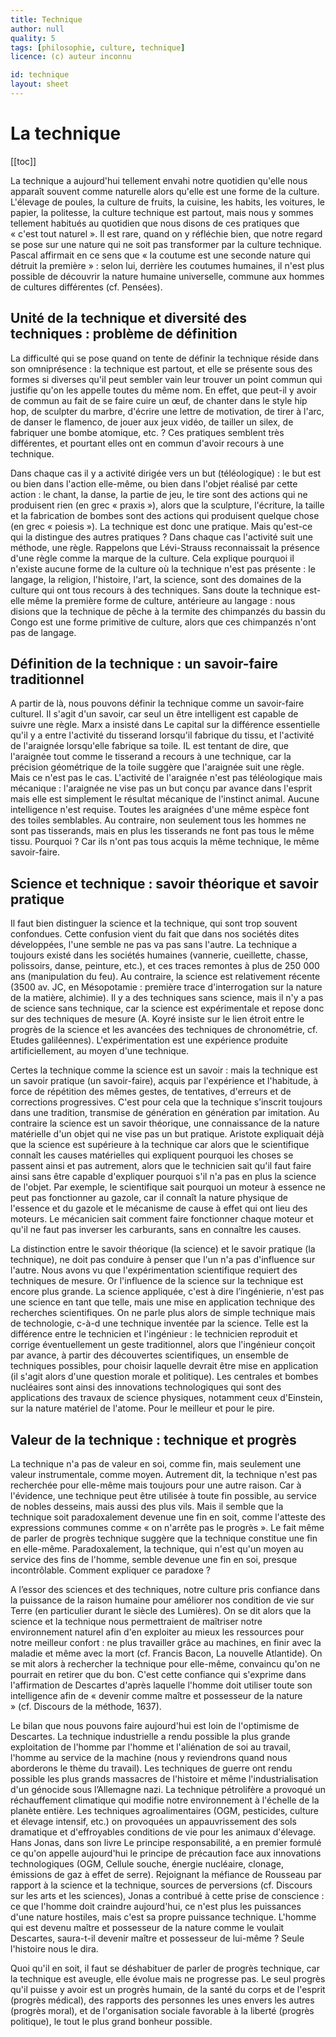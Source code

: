 ```yaml
---
title: Technique
author: null
quality: 5
tags: [philosophie, culture, technique]
licence: (c) auteur inconnu

id: technique
layout: sheet
---
```


# La technique

[[toc]]

La technique a aujourd'hui tellement envahi notre quotidien qu'elle nous apparaît souvent comme naturelle alors qu'elle est une forme de la culture. L'élevage de poules, la culture de fruits, la cuisine, les habits, les voitures, le papier, la politesse, la culture technique est partout, mais nous y sommes tellement habitués au quotidien que nous disons de ces pratiques que « c'est tout naturel ». Il est rare, quand on y réfléchie bien, que notre regard se pose sur une nature qui ne soit pas transformer par la culture technique. Pascal affirmait en ce sens que « la coutume est une seconde nature qui détruit la première » : selon lui, derrière les coutumes humaines, il n'est plus possible de découvrir la nature humaine universelle, commune aux hommes de cultures différentes (cf. Pensées).


## Unité de la technique et diversité des techniques : problème de définition

La difficulté qui se pose quand on tente de définir la technique réside dans son omniprésence : la technique est partout, et elle se présente sous des formes si diverses qu'il peut sembler vain leur trouver un point commun qui justifie qu'on les appelle toutes du même nom. En effet, que peut-il y avoir de commun au fait de se faire cuire un œuf, de chanter dans le style hip hop, de sculpter du marbre, d'écrire une lettre de motivation, de tirer à l'arc, de danser le flamenco, de jouer aux jeux vidéo, de tailler un silex, de fabriquer une bombe atomique, etc. ? Ces pratiques semblent très différentes, et pourtant elles ont en commun d'avoir recours à une technique.

Dans chaque cas il y a activité dirigée vers un but (téléologique) : le but est ou bien dans l'action elle-même, ou bien dans l'objet réalisé par cette action : le chant, la danse, la partie de jeu, le tire sont des actions qui ne produisent rien (en grec « praxis »), alors que la sculpture, l'écriture, la taille et la fabrication de bombes sont des actions qui produisent quelque chose (en grec « poiesis »). La technique est donc une pratique. Mais qu'est-ce qui la distingue des autres pratiques ? Dans chaque cas l'activité suit une méthode, une règle. Rappelons que Lévi-Strauss reconnaissait la présence d'une règle comme la marque de la culture. Cela explique pourquoi il n'existe aucune forme de la culture où la technique n'est pas présente : le langage, la religion, l'histoire, l'art, la science, sont des domaines de la culture qui ont tous recours à des techniques. Sans doute la technique est-elle même la première forme de culture, antérieure au langage : nous disions que la technique de pêche à la termite des chimpanzés du bassin du Congo est une forme primitive de culture, alors que ces chimpanzés n'ont pas de langage.


## Définition de la technique : un savoir-faire traditionnel

A partir de là, nous pouvons définir la technique comme un savoir-faire culturel. Il s'agit d'un savoir, car seul un être intelligent est capable de suivre une règle. Marx a insisté dans Le capital sur la différence essentielle qu'il y a entre l'activité du tisserand lorsqu'il fabrique du tissu, et l'activité de l'araignée lorsqu'elle fabrique sa toile. IL est tentant de dire, que l'araignée tout comme le tisserand a recours à une technique, car la précision géométrique de la toile suggère que l'araignée suit une règle. Mais ce n'est pas le cas. L'activité de l'araignée n'est pas téléologique mais mécanique : l'araignée ne vise pas un but conçu par avance dans l'esprit mais elle est simplement le résultat mécanique de l'instinct animal. Aucune intelligence n'est requise. Toutes les araignées d'une même espèce font des toiles semblables. Au contraire, non seulement tous les hommes ne sont pas tisserands, mais en plus les tisserands ne font pas tous le même tissu. Pourquoi ? Car ils n'ont pas tous acquis la même technique, le même savoir-faire.


## Science et technique : savoir théorique et savoir pratique

Il faut bien distinguer la science et la technique, qui sont trop souvent confondues. Cette confusion vient du fait que dans nos sociétés dites développées, l'une semble ne pas va pas sans l'autre. La technique a toujours existé dans les sociétés humaines (vannerie, cueillette, chasse, polissoirs, danse, peinture, etc.), et ces traces remontes à plus de 250 000 ans (manipulation du feu). Au contraire, la science est relativement récente (3500 av. JC, en Mésopotamie : première trace d'interrogation sur la nature de la matière, alchimie). Il y a des techniques sans science, mais il n'y a pas de science sans technique, car la science est expérimentale et repose donc sur des techniques de mesure (A. Koyré insiste sur le lien étroit entre le progrès de la science et les avancées des techniques de chronométrie, cf. Etudes galiléennes). L'expérimentation est une expérience produite artificiellement, au moyen d'une technique.

Certes la technique comme la science est un savoir : mais la technique est un savoir pratique (un savoir-faire), acquis par l'expérience et l'habitude, à force de répétition des mêmes gestes, de tentatives, d'erreurs et de corrections progressives. C'est pour cela que la technique s’inscrit toujours dans une tradition, transmise de génération en génération par imitation. Au contraire la science est un savoir théorique, une connaissance de la nature matérielle d'un objet qui ne vise pas un but pratique. Aristote expliquait déjà que la science est supérieure à la technique car alors que le scientifique connaît les causes matérielles qui expliquent pourquoi les choses se passent ainsi et pas autrement, alors que le technicien sait qu'il faut faire ainsi sans être capable d'expliquer pourquoi s'il n'a pas en plus la science de l'objet. Par exemple, le scientifique sait pourquoi un moteur à essence ne peut pas fonctionner au gazole, car il connaît la nature physique de l'essence et du gazole et le mécanisme de cause à effet qui ont lieu des moteurs. Le mécanicien sait comment faire fonctionner chaque moteur et qu'il ne faut pas inverser les carburants, sans en connaître les causes.

La distinction entre le savoir théorique (la science) et le savoir pratique (la technique), ne doit pas conduire à penser que l'un n'a pas d'influence sur l'autre. Nous avons vu que l'expérimentation scientifique requiert des techniques de mesure. Or l'influence de la science sur la technique est encore plus grande. La science appliquée, c'est à dire l’ingénierie, n'est pas une science en tant que telle, mais une mise en application technique des recherches scientifiques. On ne parle plus alors de simple technique mais de technologie, c-à-d une technique inventée par la science. Telle est la différence entre le technicien et l'ingénieur : le technicien reproduit et corrige éventuellement un geste traditionnel, alors que l'ingénieur conçoit par avance, à partir des découvertes scientifiques, un ensemble de techniques possibles, pour choisir laquelle devrait être mise en application (il s'agit alors d'une question morale et politique). Les centrales et bombes nucléaires sont ainsi des innovations technologiques qui sont des applications des travaux de science physiques, notamment ceux d'Einstein, sur la nature matériel de l'atome. Pour le meilleur et pour le pire.


## Valeur de la technique : technique et progrès

La technique n'a pas de valeur en soi, comme fin, mais seulement une valeur instrumentale, comme moyen. Autrement dit, la technique n'est pas recherchée pour elle-même mais toujours pour une autre raison. Car à l'évidence, une technique peut être utilisée à toute fin possible, au service de nobles desseins, mais aussi des plus vils. Mais il semble que la technique soit paradoxalement devenue une fin en soit, comme l'atteste des expressions communes comme « on n'arrête pas le progrès ». Le fait même de parler de progrès technique suggère que la technique constitue une fin en elle-même. Paradoxalement, la technique, qui n'est qu'un moyen au service des fins de l'homme, semble devenue une fin en soi, presque incontrôlable. Comment expliquer ce paradoxe ?

A l’essor des sciences et des techniques, notre culture pris confiance dans la puissance de la raison humaine pour améliorer nos condition de vie sur Terre (en particulier durant le siècle des Lumières). On se dit alors que la science et la technique nous permettraient de maîtriser notre environnement naturel afin d'en exploiter au mieux les ressources pour notre meilleur confort : ne plus travailler grâce au machines, en finir avec la maladie et même avec la mort (cf. Francis Bacon, La nouvelle Atlantide). On se mit alors à rechercher la technique pour elle-même, convaincu qu'on ne pourrait en retirer que du bon. C'est cette confiance qui s'exprime dans l'affirmation de Descartes d'après laquelle l'homme doit utiliser toute son intelligence afin de « devenir comme maître et possesseur de la nature » (cf. Discours de la méthode, 1637).

Le bilan que nous pouvons faire aujourd'hui est loin de l'optimisme de Descartes. La technique industrielle a rendu possible la plus grande exploitation de l'homme par l'homme et l'aliénation de soi au travail, l'homme au service de la machine (nous y reviendrons quand nous aborderons le thème du travail). Les techniques de guerre ont rendu possible les plus grands massacres de l'histoire et même l'industrialisation d'un génocide sous l’Allemagne nazi. La technique pétrolifère a provoqué un réchauffement climatique qui modifie notre environnement à l'échelle de la planète entière. Les techniques agroalimentaires (OGM, pesticides, culture et élevage intensif, etc.) on provoquées un appauvrissement des sols dramatique et d'effroyables conditions de vie pour les animaux d'élevage. Hans Jonas, dans son livre Le principe responsabilité, a en premier formulé ce qu'on appelle aujourd'hui le principe de précaution face aux innovations technologiques (OGM, Cellule souche, énergie nucléaire, clonage, émissions de gaz à effet de serre). Rejoignant la méfiance de Rousseau par rapport à la science et la technique, sources de perversions (cf. Discours sur les arts et les sciences), Jonas a contribué à cette prise de conscience : ce que l'homme doit craindre aujourd'hui, ce n'est plus les puissances d'une nature hostiles, mais c'est sa propre puissance technique. L'homme qui est devenu maître et possesseur de la nature comme le voulait Descartes, saura-t-il devenir maître et possesseur de lui-même ? Seule l'histoire nous le dira.

Quoi qu'il en soit, il faut se déshabituer de parler de progrès technique, car la technique est aveugle, elle évolue mais ne progresse pas. Le seul progrès qu'il puisse y avoir est un progrès humain, de la santé du corps et de l'esprit (progrès médical), des rapports des personnes les unes envers les autres (progrès moral), et de l'organisation sociale favorable à la liberté (progrès politique), le tout le plus grand bonheur possible.
